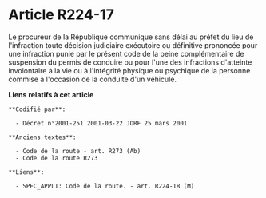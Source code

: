# Article R224-17

Le procureur de la République communique sans délai au préfet du lieu de l'infraction toute décision judiciaire exécutoire ou
définitive prononcée pour une infraction punie par le présent code de la peine complémentaire de suspension du permis de
conduire ou pour l'une des infractions d'atteinte involontaire à la vie ou à l'intégrité physique ou psychique de la personne
commise à l'occasion de la conduite d'un véhicule.

**Liens relatifs à cet article**

	**Codifié par**:

	  - Décret n°2001-251 2001-03-22 JORF 25 mars 2001

	**Anciens textes**:

	  - Code de la route - art. R273 (Ab)
	  - Code de la route R273

	**Liens**:

	  - SPEC_APPLI: Code de la route. - art. R224-18 (M)
